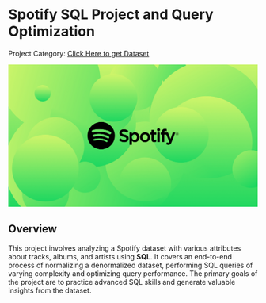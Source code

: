# Spotify SQL Project and Query Optimization

Project Category:
[Click Here to get Dataset](https://www.kaggle.com/datasets/sanjanchaudhari/spotify-dataset)

![Spotify Logo](https://github.com/waseemzk/Spotify_Sql_Project/blob/main/Generic-FTR-headers_V10.jpg)

## Overview
This project involves analyzing a Spotify dataset with various attributes about tracks, albums, and artists using **SQL**. It covers an end-to-end process of normalizing a denormalized dataset, performing SQL queries of varying complexity and optimizing query performance. The primary goals of the project are to practice advanced SQL skills and generate valuable insights from the dataset.
